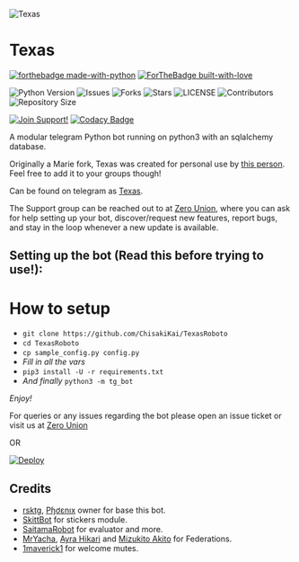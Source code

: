![Texas](https://telegra.ph/file/c68682b38f3246c585e38.jpg)
# Texas
[![forthebadge made-with-python](http://ForTheBadge.com/images/badges/made-with-python.svg)](https://www.python.org/)
[![ForTheBadge built-with-love](http://ForTheBadge.com/images/badges/built-with-love.svg)](https://GitHub.com/Skuzzy_xD/)</br>


![Python Version](https://img.shields.io/badge/python-3.9-green?style=for-the-badge&logo=appveyor)
![Issues](https://img.shields.io/github/issues/ChisakiKai/TexasRoboto?style=for-the-badge&logo=appveyor)
![Forks](https://img.shields.io/github/forks/ChisakiKai/TexasRoboto?style=for-the-badge&logo=appveyor)
![Stars](https://img.shields.io/github/stars/ChisakiKai/TexasRoboto?style=for-the-badge&logo=appveyor)
![LICENSE](https://img.shields.io/github/license/ChisakiKai/TexasRoboto?style=for-the-badge&logo=appveyor)
![Contributors](https://img.shields.io/github/contributors/ChisakiKai/TexasRoboto?style=for-the-badge&logo=appveyor)
![Repository Size](https://img.shields.io/github/repo-size/ChisakiKai/TexasRoboto?style=for-the-badge&logo=appveyor)</br>


[![Join Support!](https://img.shields.io/badge/Support%20Chat-ZeroUnion-red)](https://t.me/ZeroBotSupport) 
[![Codacy Badge](https://app.codacy.com/project/badge/Grade/059d97518b074730a2a1e4b003e6531d)](https://www.codacy.com/gh/ChisakiKai/TexasRoboto/dashboard?utm_source=github.com&amp;utm_medium=referral&amp;utm_content=ChisakiKai/TexasRoboto&amp;utm_campaign=Badge_Grade)

A modular telegram Python bot running on python3 with an sqlalchemy database.

Originally a Marie fork, Texas was created for personal use by [this person](https://t.me//Anomaliii). Feel free to add it to your groups though!

Can be found on telegram as [Texas](https://t.me/TexasArkrobot).

The Support group can be reached out to at [Zero Union](https://t.me/ZeroBotSupport), where you can ask for help setting up your bot, discover/request new features, report bugs, and stay in the loop whenever a new update is available. 


## Setting up the bot (Read this before trying to use!):


# How to setup

- `git clone https://github.com/ChisakiKai/TexasRoboto`
- `cd TexasRoboto`
- `cp sample_config.py config.py`
- *Fill in all the vars*
- `pip3 install -U -r requirements.txt`
- *And finally* `python3 -m tg_bot`

*Enjoy!*


For queries or any issues regarding the bot please open an issue ticket or visit us at [Zero Union](https://t.me/ZeroBotSupport)  


OR

[![Deploy](https://www.herokucdn.com/deploy/button.svg)](https://heroku.com/deploy?template=https://github.com/ChisakiKai/TexasRoboto.git)

## Credits
+ [rsktg](https://github.com/rsktg), [Pɧơɛnıх](https://github.com/rsktg/TheRealPhoenixBot) owner for base this bot.
+ [SkittBot](https://github.com/skittles9823/SkittBot) for stickers module.
+ [SaitamaRobot](https://github.com/AnimeKaizoku/SaitamaRobot) for evaluator and more.
+ [MrYacha](https://github.com/MrYacha), [Ayra Hikari](https://github.com/AyraHikari) and [Mizukito Akito](https://github.com/RealAkito) for Federations.
+ [1maverick1](https://github.com/1maverick1) for welcome mutes.